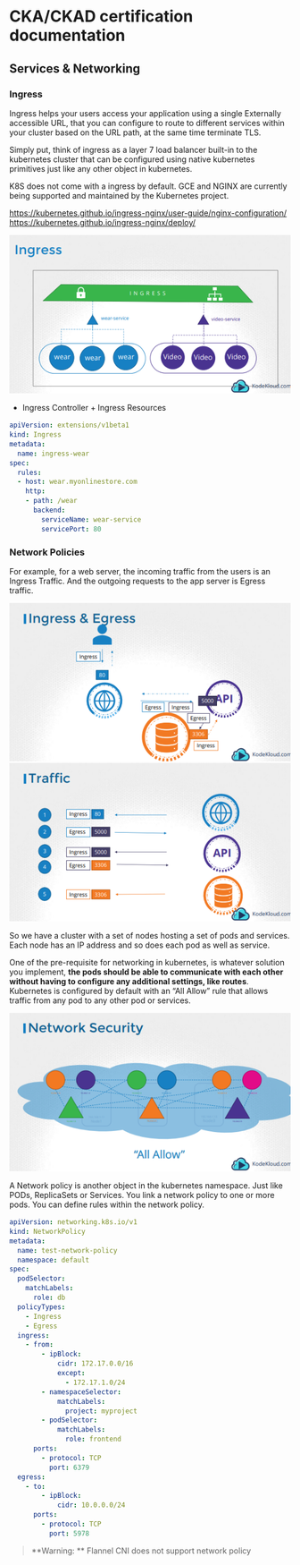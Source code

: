 # CKA/CKAD certification documentation

## Services & Networking

### Ingress

Ingress helps your users access your application using a single Externally accessible URL, that you can configure to route to different services within your cluster based on the URL path, at the same time terminate TLS.

Simply put, think of ingress as a layer 7 load balancer built-in to the kubernetes cluster that can be configured using native kubernetes primitives just like any other object in kubernetes.

K8S does not come with a ingress by default. GCE and NGINX are currently being supported and maintained by the Kubernetes project.

https://kubernetes.github.io/ingress-nginx/user-guide/nginx-configuration/
https://kubernetes.github.io/ingress-nginx/deploy/

![](./assets/11-ingress.PNG)

- Ingress Controller + Ingress Resources

```yaml
apiVersion: extensions/v1beta1
kind: Ingress
metadata:
  name: ingress-wear
spec:
  rules:
  - host: wear.myonlinestore.com
    http:
    - path: /wear
      backend:
        serviceName: wear-service
        servicePort: 80
```

### Network Policies

For example, for a web server, the incoming traffic from the users is an Ingress Traffic. And the outgoing requests to the app server is Egress traffic.

![](./assets/12-network-policy.PNG)
![](./assets/13-network-policy.PNG)

So we have a cluster with a set of nodes hosting a set of pods and services. Each node has an IP address and so does each pod as well as service.

One of the pre-requisite for networking in kubernetes, is whatever solution you implement, **the pods should be able to communicate with each other without having to configure any additional settings, like routes**. Kubernetes is configured by default with an “All Allow” rule that allows traffic from any pod to any other pod or services.

![](./assets/14-network-security.PNG)

A Network policy is another object in the kubernetes namespace. Just like PODs, ReplicaSets or Services. You link a network policy to one or more pods. You can 
define rules within the network policy.

```yaml
apiVersion: networking.k8s.io/v1
kind: NetworkPolicy
metadata:
  name: test-network-policy
  namespace: default
spec:
  podSelector:
    matchLabels:
      role: db
  policyTypes:
    - Ingress
    - Egress
  ingress:
    - from:
        - ipBlock:
            cidr: 172.17.0.0/16
            except:
              - 172.17.1.0/24
        - namespaceSelector:
            matchLabels:
              project: myproject
        - podSelector:
            matchLabels:
              role: frontend
      ports:
        - protocol: TCP
          port: 6379
  egress:
    - to:
        - ipBlock:
            cidr: 10.0.0.0/24
      ports:
        - protocol: TCP
          port: 5978
```

> **Warning: ** Flannel CNI does not support network policy